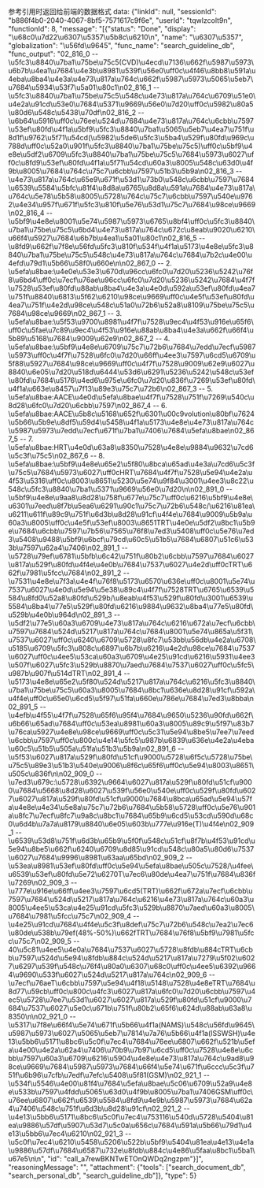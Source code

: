 参考引用时返回给前端的数据格式
data: {"linkId": null, "sessionId": "b886f4b0-2040-4067-8bf5-7571617c9f6e", "userId": "tqwlzcolt9n", "functionId": 8, "message": "[{\"status\": \"Done\", \"display\": \"\u68c0\u7d22\u6307\u5357\u5b8c\u6210\\n\", \"name\": \"\u6307\u5357\", \"globalization\": \"\u56fd\u9645\", \"func_name\": \"search_guideline_db\", \"func_output\": \"02_816_0 -- \u5fc3\u8840\u7ba1\u75be\u75c5(CVD)\u4ecd\u7136\u662f\u5987\u5973\u6b7b\u4ea1\u7684\u4e3b\u8981\u539f\u56e0\uff0c\u4f46\u8bb8\u591a\u4eba\u8ba4\u4e3a\u4e73\u817a\u764c\u662f\u5987\u5973\u5065\u5eb7\u7684\u5934\u53f7\u5a01\u80c1\\n02_816_1 -- \u5fc3\u8840\u7ba1\u75be\u75c5\u548c\u4e73\u817a\u764c\u6709\u51e0\u4e2a\u91cd\u53e0\u7684\u5371\u9669\u56e0\u7d20\uff0c\u5982\u80a5\u80d6\u548c\u5438\u70df\\n02_816_2 -- \u6b64\u5916\uff0c\u76ee\u524d\u7684\u4e73\u817a\u764c\u6cbb\u7597\u53ef\u80fd\u4f1a\u5bf9\u5fc3\u8840\u7ba1\u5065\u5eb7\u4ea7\u751f\u8d1f\u9762\u5f71\u54cd(\u5982\u5de6\u5fc3\u5ba4\u529f\u80fd\u969c\u788d\uff0c\u52a0\u901f\u5fc3\u8840\u7ba1\u75be\u75c5)\uff0c\u5bf9\u4e8e\u5df2\u6709\u5fc3\u8840\u7ba1\u75be\u75c5\u7684\u5973\u6027\uff0c\u8fd9\u53ef\u80fd\u4f1a\u5f71\u54cd\u60a3\u8005\u548c\u63d0\u4f9b\u8005\u7684\u764c\u75c7\u6cbb\u7597\u51b3\u5b9a\\n02_816_3 -- \u4e73\u817a\u764c\u65e9\u671f\u53d1\u73b0\u548c\u6cbb\u7597\u7684\u6539\u5584\u5bfc\u81f4\u8d8a\u6765\u8d8a\u591a\u7684\u4e73\u817a\u764c\u5e78\u5b58\u8005\u5728\u764c\u75c7\u6cbb\u7597\u540e\u9762\u4e34\u957f\u671f\u5fc3\u810f\u5e76\u53d1\u75c7\u7684\u98ce\u9669\\n02_816_4 -- \u5bf9\u4e8e\u8001\u5e74\u5987\u5973\u6765\u8bf4\uff0c\u5fc3\u8840\u7ba1\u75be\u75c5\u6bd4\u4e73\u817a\u764c\u672c\u8eab\u9020\u6210\u66f4\u5927\u7684\u6b7b\u4ea1\u5a01\u80c1\\n02_816_5 -- \u8fd9\u662f\u7f8e\u56fd\u5fc3\u810f\u534f\u4f1a\u5173\u4e8e\u5fc3\u8840\u7ba1\u75be\u75c5\u548c\u4e73\u817a\u764c\u7684\u7b2c\u4e00\u4efd\u79d1\u5b66\u58f0\u660e\\n\\n02_867_0 -- 2. \u5efa\u8bae:\u4e0e\u53e3\u670d\u96cc\u6fc0\u7d20\u5236\u5242\u76f8\u6bd4\uff0c\u7ecf\u76ae\u96cc\u6fc0\u7d20\u5236\u5242\u7684\u4f7f\u7528\u53ef\u80fd\u88ab\u8ba4\u4e3a\u4e0d\u592a\u53ef\u80fd\u4ea7\u751f\u8840\u6813\u5f62\u6210\u98ce\u9669\uff0c\u4e5f\u53ef\u80fd\u4ea7\u751f\u4e2d\u98ce\u548c\u51a0\u72b6\u52a8\u8109\u75be\u75c5\u7684\u98ce\u9669\\n02_867_1 -- 3. \u5efa\u8bae:\u5f53\u9700\u8981\u4f7f\u7528\u9ec4\u4f53\u916e\u65f6\uff0c\u5fae\u7c89\u9ec4\u4f53\u916e\u88ab\u8ba4\u4e3a\u662f\u66f4\u5b89\u5168\u7684\u9009\u62e9\\n02_867_2 -- 4. \u5efa\u8bae:\u5bf9\u4e8e\u6709\u75c7\u72b6\u7684\u7edd\u7ecf\u5987\u5973\uff0c\u4f7f\u7528\u6fc0\u7d20\u66ff\u4ee3\u7597\u6cd5\u6709\u5f88\u5927\u7684\u98ce\u9669\uff0c\u4f7f\u7528\u9009\u62e9\u6027\u8840\u6e05\u7d20\u518d\u6444\u53d6\u6291\u5236\u5242\u548c\u53ef\u80fd\u7684\u5176\u4ed6\u975e\u6fc0\u7d20\u836f\u7269\u53ef\u80fd\u4f1a\u663e\u8457\u7f13\u89e3\u75c7\u72b6\\n02_867_3 -- 5. \u5efa\u8bae:AACE\u4e0d\u5efa\u8bae\u4f7f\u7528\u751f\u7269\u540c\u8d28\u6fc0\u7d20\u6cbb\u7597\\n02_867_4 -- 6. \u5efa\u8bae:AACE\u5b8c\u5168\u652f\u6301\u00c9volution\u80bf\u7624\u5b66\u5b9e\u8df5\u59d4\u5458\u4f1a\u5173\u4e8e\u4e73\u817a\u764c\u5987\u5973\u7edd\u7ecf\u671f\u7ba1\u7406\u7684\u5efa\u8bae\\n02_867_5 -- 7. \u5efa\u8bae:HRT\u4e0d\u63a8\u8350\u7528\u4e8e\u9884\u9632\u7cd6\u5c3f\u75c5\\n02_867_6 -- 8. \u5efa\u8bae:\u5bf9\u4e8e\u65e2\u5f80\u8bca\u65ad\u4e3a\u7cd6\u5c3f\u75c5\u7684\u5973\u6027\uff0cHRT\u7684\u4f7f\u7528\u5e94\u4e2a\u4f53\u5316\uff0c\u8003\u8651\u5230\u5e74\u9f84\u3001\u4ee3\u8c22\u548c\u5fc3\u8840\u7ba1\u5371\u9669\u56e0\u7d20\\n\\n02_891_0 -- \u5bf9\u4e8e\u9aa8\u8d28\u758f\u677e\u75c7\uff0c\u6216\u5bf9\u4e8e\u6301\u7eed\u8f7b\u5ea6\u6291\u90c1\u75c7\u72b6\u548c/\u6216\u81ea\u6211\u611f\u89c9\u751f\u6d3b\u8d28\u91cf\u4f4e\u7684\u9009\u5b9a\u60a3\u8005\uff0c\u4e5f\u53ef\u8003\u8651TRT\u4e0e\u5df2\u8bc1\u5b9e\u7684\u6cbb\u7597\u7b56\u7565\u76f8\u7ed3\u5408\uff0c\u5e76\u7ed3\u5408\u9488\u5bf9\u6bcf\u79cd\u60c5\u51b5\u7684\u6807\u51c6\u533b\u7597\u62a4\u7406\\n02_891_1 -- \u5728\u79ef\u6781\u5bfb\u6c42\u751f\u80b2\u6cbb\u7597\u7684\u6027\u817a\u529f\u80fd\u4f4e\u4e0b\u7684\u7537\u6027\u4e2d\uff0cTRT\u662f\u7981\u5fcc\u7684\\n02_891_2 -- \u7531\u4e8e\u7f3a\u4e4f\u76f8\u5173\u6570\u636e\uff0c\u8001\u5e74\u7537\u6027\u4e0d\u5e94\u5e38\u89c4\u4f7f\u7528TRT\u6765\u6539\u5584\u8fd0\u52a8\u80fd\u529b/\u8eab\u4f53\u529f\u80fd\u3001\u6539\u5584\u8ba4\u77e5\u529f\u80fd\u6216\u9884\u9632\u8ba4\u77e5\u80fd\u529b\u4e0b\u964d\\n02_891_3 -- \u5df2\u77e5\u60a3\u6709\u4e73\u817a\u764c\u6216\u672a\u7ecf\u6cbb\u7597\u7684\u524d\u5217\u817a\u764c\u7684\u8001\u5e74\u865a\u5f31\u7537\u6027\uff0c\u6240\u6709\u5728\u8fc7\u53bb\u56db\u4e2a\u6708\u5185\u6709\u5fc3\u808c\u6897\u6b7b\u6216\u4e2d\u98ce\u7684\u7537\u6027\uff0c\u4ee5\u53ca\u60a3\u6709\u4e25\u91cd\u6216\u5931\u4ee3\u507f\u6027\u5fc3\u529b\u8870\u7aed\u7684\u7537\u6027\uff0c\u5fc5\u987b\u907f\u514dTRT\\n02_891_4 -- \u5173\u4e8e\u65e2\u5f80\u524d\u5217\u817a\u764c\u6216\u5fc3\u8840\u7ba1\u75be\u75c5\u60a3\u8005\u7684\u8bc1\u636e\u8d28\u91cf\u592a\u4f4e\uff0c\u65e0\u6cd5\u5f97\u51fa\u660e\u786e\u7684\u7ed3\u8bba\\n02_891_5 -- \u4efb\u4f55\u4f7f\u7528\u65f6\u95f4\u7684\u9650\u5236\u90fd\u662f\u6b66\u65ad\u7684\uff0c\u53ea\u8981\u60a3\u8005\u89c9\u5f97\u83b7\u76ca\u5927\u4e8e\u98ce\u9669\uff0c\u5c31\u5e94\u8be5\u7ee7\u7eed\u6cbb\u7597\uff0c\u800c\u4e14\u5fc5\u987b\u6839\u636e\u4e2a\u4eba\u60c5\u51b5\u505a\u51fa\u51b3\u5b9a\\n02_891_6 -- \u5f53\u6027\u817a\u529f\u80fd\u51cf\u9000\u5728\u6f5c\u5728\u75be\u75c5\u89e3\u51b3\u540e\u9006\u8f6c\u65f6\uff0c\u5e94\u8003\u8651\u505c\u836f\\n\\n02_909_0 -- \u7ed3\u679c:\u5728\u6392\u9664\u6027\u817a\u529f\u80fd\u51cf\u9000\u7684\u5668\u8d28\u6027\u539f\u56e0\u540e\uff0c\u529f\u80fd\u6027\u6027\u817a\u529f\u80fd\u51cf\u9000\u7684\u8bca\u65ad\u5e94\u57fa\u4e8e\u4e34\u5e8a\u75c7\u72b6\u7684\u5b58\u5728\uff0c\u5e76\u901a\u8fc7\u7ecf\u8fc7\u9a8c\u8bc1\u7684\u65b9\u6cd5\u53cd\u590d\u68c0\u6d4b\u7a7a\u8179\u8840\u6e05\u603b\u777e\u916e(T)\u4f4e\\n02_909_1 -- \u6539\u53d8\u751f\u6d3b\u65b9\u5f0f\u548c\u51cf\u8f7b\u4f53\u91cd\u5e94\u8be5\u662f\u6240\u6709\u8d85\u91cd\u548c\u80a5\u80d6\u7537\u6027\u7684\u9996\u8981\u63aa\u65bd\\n02_909_2 -- \u53ea\u8981\u53ef\u80fd\uff0c\u5e94\u5efa\u8bae\u505c\u7528/\u4fee\u6539\u53ef\u80fd\u5e72\u6270T\u7ec6\u80de\u4ea7\u751f\u7684\u836f\u7269\\n02_909_3 -- \u777e\u916e\u66ff\u4ee3\u7597\u6cd5(TRT)\u662f\u672a\u7ecf\u6cbb\u7597\u7684\u524d\u5217\u817a\u764c\u6216\u4e73\u817a\u764c\u60a3\u8005\u4ee5\u53ca\u4e25\u91cd\u5fc3\u529b\u8870\u7aed\u60a3\u8005\u7684\u7981\u5fcc\u75c7\\n02_909_4 -- \u4e25\u91cd\u7684\u4f4e\u5c3f\u8def\u75c7\u72b6\u548c\u7ea2\u7ec6\u80de\u538b\u79ef(48%-50%)\u662fTRT\u7684\u76f8\u5bf9\u7981\u5fcc\u75c7\\n02_909_5 -- 40\u5c81\u4ee5\u4e0a\u7684\u7537\u6027\u5728\u8fdb\u884cTRT\u6cbb\u7597\u524d\u5e94\u8fdb\u884c\u524d\u5217\u817a\u7279\u5f02\u6027\u6297\u539f\u548c\u76f4\u80a0\u6307\u68c0\uff0c\u4ee5\u6392\u9664\u9690\u533f\u6027\u524d\u5217\u817a\u764c\\n02_909_6 -- \u7ecf\u76aeT\u6cbb\u7597\u5e94\u4f18\u5148\u7528\u4e8eTRT\u7684\u8d77\u59cb\uff0c\u800c\u4fc3\u6027\u817a\u6fc0\u7d20\u6cbb\u7597\u4ec5\u5728\u7ee7\u53d1\u6027\u6027\u817a\u529f\u80fd\u51cf\u9000\u7684\u7537\u6027\u5e0c\u671b\u751f\u80b2\u65f6\u624d\u88ab\u63a8\u8350\\n\\n02_921_0 -- \u5317\u7f8e\u66f4\u5e74\u671f\u5b66\u4f1a(NAMS)\u548c\u56fd\u9645\u5987\u5973\u6027\u5065\u5eb7\u7814\u7a76\u5b66\u4f1a(ISSWSH)\u4e13\u5bb6\u5171\u8bc6\u5c0f\u7ec4\u7684\u76ee\u6807\u662f\u521b\u5efa\u4e00\u4e2a\u62a4\u7406\u70b9\u7b97\u6cd5\uff0c\u7528\u4e8e\u6cbb\u7597\u60a3\u6709\u6216\u5904\u4e8e\u4e73\u817a\u764c\u9ad8\u98ce\u9669\u7684\u5987\u5973\u7684\u66f4\u5e74\u671f\u6ccc\u5c3f\u751f\u6b96\u7cfb\u7edf\u7efc\u5408\u5f81(GSM)\\n02_921_1 -- \u534f\u5546\u4e00\u81f4\u7684\u5efa\u8bae\u5c06\u6709\u52a9\u4e8e\u533b\u7597\u4fdd\u5065\u63d0\u4f9b\u8005\u7ba1\u7406GSM\uff0c\u76ee\u6807\u662f\u6539\u5584\u8fd9\u4e9b\u5987\u5973\u7684\u62a4\u7406\u548c\u751f\u6d3b\u8d28\u91cf\\n02_921_2 -- \u4e13\u5bb6\u5171\u8bc6\u5c0f\u7ec4\u753116\u540d\u5728\u5404\u81ea\u9886\u57df\u5907\u53d7\u5c0a\u656c\u7684\u591a\u5b66\u79d1\u4e13\u5bb6\u7ec4\u6210\\n02_921_3 -- \u5c0f\u7ec4\u6210\u5458\u5206\u522b\u5bf9\u5404\u81ea\u4e13\u4e1a\u9886\u57df\u7684\u6587\u732e\u8fdb\u884c\u4e86\u5faa\u8bc1\u5ba1\u67e5\\n\\n\", \"id\": \"call_a7rewBKNTwETOnQWDq2ngzpm\"}]", "reasoningMessage": "", "attachment": {"tools": ["search_document_db", "search_personal_db", "search_guideline_db"]}, "type": 5}